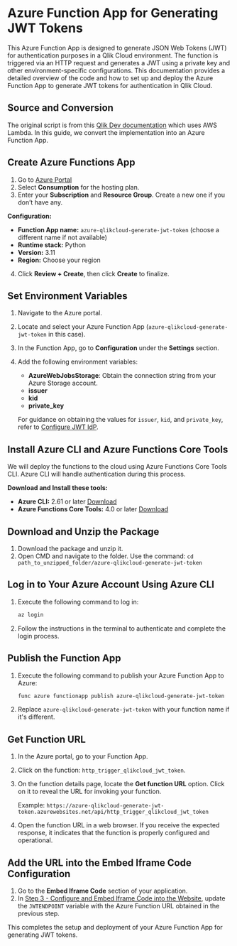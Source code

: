 # Azure Function App for Generating JWT Tokens

This Azure Function App is designed to generate JSON Web Tokens (JWT) for authentication purposes in a Qlik Cloud environment. The function is triggered via an HTTP request and generates a JWT using a private key and other environment-specific configurations.
This documentation provides a detailed overview of the code and how to set up and deploy the Azure Function App to generate JWT tokens for authentication in Qlik Cloud.

## Source and Conversion
The original script is from this [Qlik Dev documentation](https://qlik.dev/embed/iframe/quickstart/embedding-with-anonymous-access-and-qlik-cloud/#step-3---configure-web-page-variables) which uses AWS Lambda. In this guide, we convert the implementation into an Azure Function App.

## Create Azure Functions App
1. Go to [Azure Portal](https://portal.azure.com/#create/Microsoft.FunctionApp)
2. Select **Consumption** for the hosting plan.
3. Enter your **Subscription** and **Resource Group**. Create a new one if you don’t have any.

**Configuration:**
- **Function App name:** `azure-qlikcloud-generate-jwt-token` (choose a different name if not available)
- **Runtime stack:** Python
- **Version:** 3.11
- **Region:** Choose your region

4. Click **Review + Create**, then click **Create** to finalize.

## Set Environment Variables
1. Navigate to the Azure portal.
2. Locate and select your Azure Function App (`azure-qlikcloud-generate-jwt-token` in this case).
3. In the Function App, go to **Configuration** under the **Settings** section.
4. Add the following environment variables:
   - **AzureWebJobsStorage**: Obtain the connection string from your Azure Storage account.
   - **issuer**
   - **kid**
   - **private_key**

   For guidance on obtaining the values for `issuer`, `kid`, and `private_key`, refer to [Configure JWT IdP](https://qlik.dev/embed/iframe/quickstart/embedding-with-anonymous-access-and-qlik-cloud/).

## Install Azure CLI and Azure Functions Core Tools
We will deploy the functions to the cloud using Azure Functions Core Tools CLI. Azure CLI will handle authentication during this process.

**Download and Install these tools:**
- **Azure CLI:** 2.61 or later [Download](https://azcliprod.blob.core.windows.net/msi/azure-cli-2.61.0-x64.msi)
- **Azure Functions Core Tools:** 4.0 or later [Download](https://functionscdn.azureedge.net/public/artifacts/v4/latest/func-cli-x64.msi)

## Download and Unzip the Package
1. Download the package and unzip it.
2. Open CMD and navigate to the folder. Use the command: `cd path_to_unzipped_folder/azure-qlikcloud-generate-jwt-token`

## Log in to Your Azure Account Using Azure CLI
1. Execute the following command to log in:
    ```bash
    az login
    ```
2. Follow the instructions in the terminal to authenticate and complete the login process.

## Publish the Function App
1. Execute the following command to publish your Azure Function App to Azure:
    ```bash
    func azure functionapp publish azure-qlikcloud-generate-jwt-token
    ```
2. Replace `azure-qlikcloud-generate-jwt-token` with your function name if it's different.

## Get Function URL
1. In the Azure portal, go to your Function App.
2. Click on the function: `http_trigger_qlikcloud_jwt_token`.
3. On the function details page, locate the **Get function URL** option. Click on it to reveal the URL for invoking your function.

   Example: `https://azure-qlikcloud-generate-jwt-token.azurewebsites.net/api/http_trigger_qlikcloud_jwt_token`
4. Open the function URL in a web browser. If you receive the expected response, it indicates that the function is properly configured and operational.

## Add the URL into the Embed Iframe Code Configuration
1. Go to the **Embed Iframe Code** section of your application.
2. In [Step 3 - Configure and Embed Iframe Code into the Website](https://qlik.dev/embed/iframe/quickstart/embedding-with-anonymous-access-and-qlik-cloud/#step-3---configure-web-page-variables), update the `JWTENDPOINT` variable with the Azure Function URL obtained in the previous step.

This completes the setup and deployment of your Azure Function App for generating JWT tokens.
